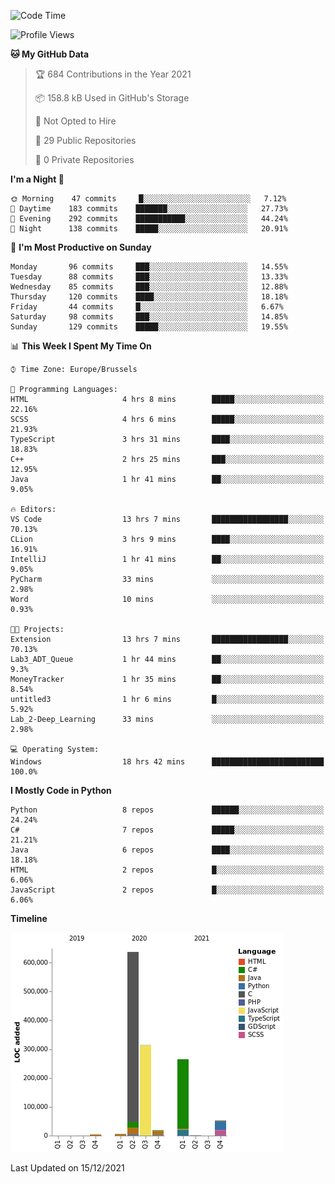 <!--START_SECTION:waka-->
![Code Time](http://img.shields.io/badge/Code%20Time-59%20hrs%2031%20mins-blue)

![Profile Views](http://img.shields.io/badge/Profile%20Views-1-blue)

**🐱 My GitHub Data** 

> 🏆 684 Contributions in the Year 2021
 > 
> 📦 158.8 kB Used in GitHub's Storage 
 > 
> 🚫 Not Opted to Hire
 > 
> 📜 29 Public Repositories 
 > 
> 🔑 0 Private Repositories  
 > 
**I'm a Night 🦉** 

```text
🌞 Morning    47 commits     █░░░░░░░░░░░░░░░░░░░░░░░░   7.12% 
🌆 Daytime    183 commits    ███████░░░░░░░░░░░░░░░░░░   27.73% 
🌃 Evening    292 commits    ███████████░░░░░░░░░░░░░░   44.24% 
🌙 Night      138 commits    █████░░░░░░░░░░░░░░░░░░░░   20.91%

```
📅 **I'm Most Productive on Sunday** 

```text
Monday       96 commits     ███░░░░░░░░░░░░░░░░░░░░░░   14.55% 
Tuesday      88 commits     ███░░░░░░░░░░░░░░░░░░░░░░   13.33% 
Wednesday    85 commits     ███░░░░░░░░░░░░░░░░░░░░░░   12.88% 
Thursday     120 commits    ████░░░░░░░░░░░░░░░░░░░░░   18.18% 
Friday       44 commits     █░░░░░░░░░░░░░░░░░░░░░░░░   6.67% 
Saturday     98 commits     ███░░░░░░░░░░░░░░░░░░░░░░   14.85% 
Sunday       129 commits    █████░░░░░░░░░░░░░░░░░░░░   19.55%

```


📊 **This Week I Spent My Time On** 

```text
⌚︎ Time Zone: Europe/Brussels

💬 Programming Languages: 
HTML                     4 hrs 8 mins        █████░░░░░░░░░░░░░░░░░░░░   22.16% 
SCSS                     4 hrs 6 mins        █████░░░░░░░░░░░░░░░░░░░░   21.93% 
TypeScript               3 hrs 31 mins       ████░░░░░░░░░░░░░░░░░░░░░   18.83% 
C++                      2 hrs 25 mins       ███░░░░░░░░░░░░░░░░░░░░░░   12.95% 
Java                     1 hr 41 mins        ██░░░░░░░░░░░░░░░░░░░░░░░   9.05%

🔥 Editors: 
VS Code                  13 hrs 7 mins       █████████████████░░░░░░░░   70.13% 
CLion                    3 hrs 9 mins        ████░░░░░░░░░░░░░░░░░░░░░   16.91% 
IntelliJ                 1 hr 41 mins        ██░░░░░░░░░░░░░░░░░░░░░░░   9.05% 
PyCharm                  33 mins             ░░░░░░░░░░░░░░░░░░░░░░░░░   2.98% 
Word                     10 mins             ░░░░░░░░░░░░░░░░░░░░░░░░░   0.93%

🐱‍💻 Projects: 
Extension                13 hrs 7 mins       █████████████████░░░░░░░░   70.13% 
Lab3_ADT_Queue           1 hr 44 mins        ██░░░░░░░░░░░░░░░░░░░░░░░   9.3% 
MoneyTracker             1 hr 35 mins        ██░░░░░░░░░░░░░░░░░░░░░░░   8.54% 
untitled3                1 hr 6 mins         █░░░░░░░░░░░░░░░░░░░░░░░░   5.92% 
Lab_2-Deep_Learning      33 mins             ░░░░░░░░░░░░░░░░░░░░░░░░░   2.98%

💻 Operating System: 
Windows                  18 hrs 42 mins      █████████████████████████   100.0%

```

**I Mostly Code in Python** 

```text
Python                   8 repos             ██████░░░░░░░░░░░░░░░░░░░   24.24% 
C#                       7 repos             █████░░░░░░░░░░░░░░░░░░░░   21.21% 
Java                     6 repos             ████░░░░░░░░░░░░░░░░░░░░░   18.18% 
HTML                     2 repos             █░░░░░░░░░░░░░░░░░░░░░░░░   6.06% 
JavaScript               2 repos             █░░░░░░░░░░░░░░░░░░░░░░░░   6.06%

```


**Timeline**

![Chart not found](https://raw.githubusercontent.com/Arafa42/Arafa42/main/charts/bar_graph.png) 


 Last Updated on 15/12/2021
<!--END_SECTION:waka-->


<!-- 
[![Hits](https://hits.seeyoufarm.com/api/count/incr/badge.svg?url=https%3A%2F%2Fgithub.com%2FArafa42&count_bg=%23455AF3&title_bg=%23262D3B&icon=github.svg&icon_color=%23588EF7&title=visitors&edge_flat=false)](https://hits.seeyoufarm.com)
 -->
